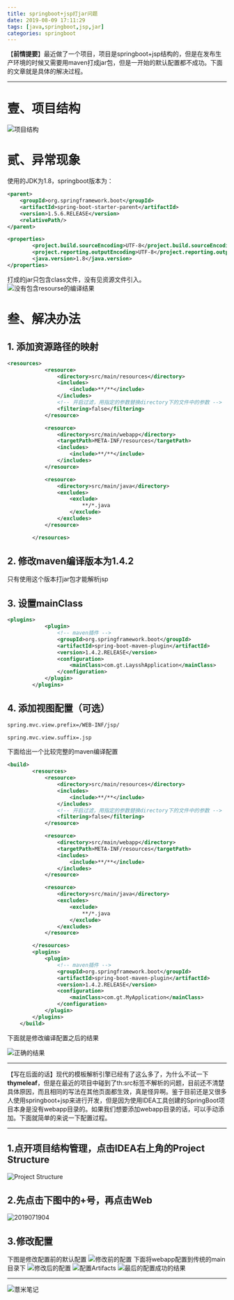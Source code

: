 ```yaml
---
title: springboot+jsp打jar问题
date: 2019-08-09 17:11:29
tags: [java,springboot,jsp,jar]
categories: springboot
---
```

【**前情提要**】最近做了一个项目，项目是springboot+jsp结构的，但是在发布生产环境的时候又需要用maven打成jar包，但是一开始的默认配置都不成功。下面的文章就是具体的解决过程。

-----
# 壹、项目结构

![项目结构](https://eelve.com/upload/2019/7/O$VVNDUD1GCU8FT%5DQH5Z@TM-23f04197a92d4a5db24b6e3fb656b7c1.png)

# 贰、异常现象
使用的JDK为1.8，springboot版本为：
```xml
<parent>
	<groupId>org.springframework.boot</groupId>
	<artifactId>spring-boot-starter-parent</artifactId>
	<version>1.5.6.RELEASE</version>
	<relativePath/> 
</parent>

<properties>
        <project.build.sourceEncoding>UTF-8</project.build.sourceEncoding>
        <project.reporting.outputEncoding>UTF-8</project.reporting.outputEncoding>
        <java.version>1.8</java.version>
</properties>
```
打成的jar只包含class文件，没有见资源文件引入。
![没有包含resourse的编译结果](https://eelve.com/upload/2019/7/20190713-90f9d3c88e4940de8c8faaa0b2d4ec7c.png)
# 叁、解决办法
## 1. 添加资源路径的映射
```xml
<resources>
            <resource>
                <directory>src/main/resources</directory>
                <includes>
                    <include>**/**</include>
                </includes>
                <!-- 开启过滤，用指定的参数替换directory下的文件中的参数 -->
                <filtering>false</filtering>
            </resource>

            <resource>
                <directory>src/main/webapp</directory>
                <targetPath>META-INF/resources</targetPath>
                <includes>
                    <include>**/**</include>
                </includes>
            </resource>

            <resource>
                <directory>src/main/java</directory>
                <excludes>
                    <exclude>
                        **/*.java
                    </exclude>
                </excludes>
            </resource>

        </resources>
```
## 2. 修改maven编译版本为1.4.2

只有使用这个版本打jar包才能解析jsp

## 3. 设置mainClass
```xml
<plugins>
            <plugin>
                <!-- maven插件 -->
                <groupId>org.springframework.boot</groupId>
                <artifactId>spring-boot-maven-plugin</artifactId>
                <version>1.4.2.RELEASE</version>
                <configuration>
                    <mainClass>com.gt.LaysshApplication</mainClass>
                </configuration>
            </plugin>
        </plugins>
```
## 4. 添加视图配置（可选）

```xml
spring.mvc.view.prefix=/WEB-INF/jsp/

spring.mvc.view.suffix=.jsp
```
下面给出一个比较完整的maven编译配置
```xml
<build>
        <resources>
            <resource>
                <directory>src/main/resources</directory>
                <includes>
                    <include>**/**</include>
                </includes>
                <!-- 开启过滤，用指定的参数替换directory下的文件中的参数 -->
                <filtering>false</filtering>
            </resource>

            <resource>
                <directory>src/main/webapp</directory>
                <targetPath>META-INF/resources</targetPath>
                <includes>
                    <include>**/**</include>
                </includes>
            </resource>

            <resource>
                <directory>src/main/java</directory>
                <excludes>
                    <exclude>
                        **/*.java
                    </exclude>
                </excludes>
            </resource>

        </resources>
        <plugins>
            <plugin>
                <!-- maven插件 -->
                <groupId>org.springframework.boot</groupId>
                <artifactId>spring-boot-maven-plugin</artifactId>
                <version>1.4.2.RELEASE</version>
                <configuration>
                    <mainClass>com.gt.MyApplication</mainClass>
                </configuration>
            </plugin>
        </plugins>
    </build>
```

下面就是修改编译配置之后的结果

![正确的结果](https://eelve.com/upload/2019/7/201907192-13a348f78e4c4d1cb0b6485cf535dfbe.png)

----


【写在后面的话】现代的模板解析引擎已经有了这么多了，为什么不试一下**thymeleaf**，但是在最近的项目中碰到了th:src标签不解析的问题，目前还不清楚具体原因，而且相同的写法在其他页面都生效，真是怪异啊。鉴于目前还是又很多人使用springboot+jsp来进行开发，但是因为使用IDEA工具创建的SpringBoot项目本身是没有webapp目录的。如果我们想要添加webapp目录的话，可以手动添加。下面就简单的来说一下配置过程。

-----

## 1.点开项目结构管理，点击IDEA右上角的Project Structure


![Project Structure](https://eelve.com/upload/2019/7/201907193-7d050c6d01c1449f999bb49a5c11fda8.png)

## 2.先点击下图中的+号，再点击Web

![2019071904](https://eelve.com/upload/2019/7/2019071904-f795ae6044024bafbd02136c86fbfbda.png)

## 3.修改配置
下图是修改配置前的默认配置
![修改前的配置](https://eelve.com/upload/2019/7/20190705-bb62a58b15d24b098aa2db949d18de32.png)
下面将webapp配置到传统的main目录下
![修改后的配置](https://eelve.com/upload/2019/7/2019071906-d580c788cbd94ff7ba7cb43d70fb5ebb.png)
![配置Artifacts](https://eelve.com/upload/2019/7/2019071906-4c565cc7039a4ed7b0dff2044d3e1bae.png)
![最后的配置成功的结果](https://eelve.com/upload/2019/7/2019071907-1a3c18ec66514327b6f5b635dfde0f67.png)


---

![薏米笔记](https://image.eelve.com/eblog/eblog-b269767ff45b4e01a1c380e38898c1c0.png)
